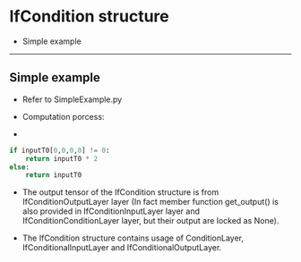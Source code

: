 # IfCondition structure

+ Simple example

---

## Simple example

+ Refer to SimpleExample.py

+ Computation porcess:
+ 
```python
if inputT0[0,0,0,0] != 0:
    return inputT0 * 2
else:
    return inputT0
```

+ The output tensor of the IfCondition structure is from IfConditionOutputLayer layer (In fact member function get_output() is also provided in IfConditionInputLayer layer and IfConditionConditionLayer layer, but their output are locked as None).

+ The IfCondition structure contains usage of ConditionLayer, IfConditionalInputLayer and IfConditionalOutputLayer.
